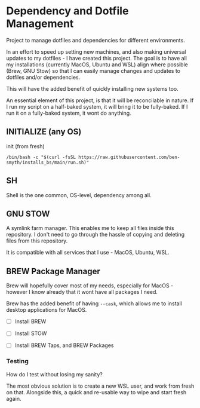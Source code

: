 # Dependency and Dotfile Management
Project to manage dotfiles and dependencies for different environments.

In an effort to speed up setting new machines, and also making universal updates to my dotfiles - I have created this project. The goal is to have all my installations (currently MacOS, Ubuntu and WSL) align where possible (Brew, GNU Stow) so that I can easily manage changes and updates to dotfiles and/or dependencies.

This will have the added benefit of quickly installing new systems too.

An essential element of this project, is that it will be reconcilable in nature. If I run my script on a half-baked system, it will bring it to be fully-baked. If I run it on a fully-baked system, it wont do anything.

## INITIALIZE (any OS)
init (from fresh)
```
/bin/bash -c "$(curl -fsSL https://raw.githubusercontent.com/ben-smyth/installs_bs/main/run.sh)"
```


## SH
Shell is the one common, OS-level, dependency among all.

## GNU STOW
A symlink farm manager. This enables me to keep all files inside this repository. I don't need to go through the hassle of copying and deleting files from this repository.

It is compatible with all services that I use - MacOS, Ubuntu, WSL.

## BREW Package Manager
Brew will hopefully cover most of my needs, especially for MacOS - however I know already that it wont have all packages I need.

Brew has the added benefit of having `--cask`, which allows me to install desktop applications for MacOS.



- [ ] Install BREW
- [ ] Install STOW

- [ ] Install BREW Taps, and BREW Packages

### Testing
How do I test without losing my sanity? 

The most obvious solution is to create a new WSL user, and work from fresh on that. Alongside this, a quick and re-usable way to wipe and start fresh again.